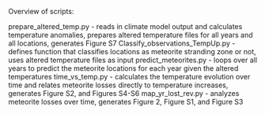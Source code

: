 Overview of scripts:

prepare_altered_temp.py - reads in climate model output and calculates temperature anomalies, prepares altered temperature files for all years and all locations, generates Figure S7
Classify_observations_TempUp.py - defines function that classifies locations as meteorite stranding zone or not, uses altered temperature files as input
predict_meteorites.py - loops over all years to predict the meteorite locations for each year given the altered temperatures
time_vs_temp.py - calculates the temperature evolution over time and relates meteorite losses directly to temperature increases, generates Figure S2, and Figures S4-S6
map_yr_lost_rev.py - analyzes meteorite losses over time, generates Figure 2, Figure S1, and Figure S3